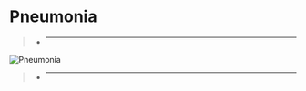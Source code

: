 # Pneumonia

> - __________________________________________________________________________________________________________________________________________________________________________

   ![Pneumonia](https://i.imgur.com/jZqpV51.png)
   
> - _________________________________________________________________________________________________________________________________________________________________________
